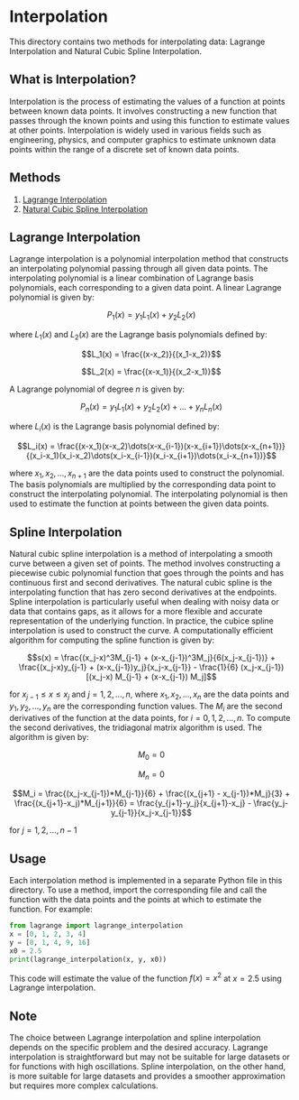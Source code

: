# Interpolation

This directory contains two methods for interpolating data: Lagrange Interpolation and Natural Cubic Spline Interpolation.

## What is Interpolation?
Interpolation is the process of estimating the values of a function at points between known data points. It involves constructing a new function that passes through the known points and using this function to estimate values at other points. Interpolation is widely used in various fields such as engineering, physics, and computer graphics to estimate unknown data points within the range of a discrete set of known data points.

## Methods
1. [Lagrange Interpolation](#lagrange-interpolation)
2. [Natural Cubic Spline Interpolation](#spline-interpolation)

## Lagrange Interpolation 
Lagrange interpolation is a polynomial interpolation method that constructs an interpolating polynomial passing through all given data points. The interpolating polynomial is a linear combination of Lagrange basis polynomials, each corresponding to a given data point. A linear Lagrange polynomial is given by:

$$P_1(x) = y_1 L_1(x) + y_2 L_2(x)$$

where $L_1(x)$ and $L_2(x)$ are the Lagrange basis polynomials defined by:

$$L_1(x) = \frac{(x-x_2)}{(x_1-x_2)}$$

$$L_2(x) = \frac{(x-x_1)}{(x_2-x_1)}$$

A Lagrange polynomial of degree $n$ is given by:

$$P_n(x) = y_1 L_1(x) + y_2 L_2(x) + \dots + y_n L_n(x)$$

where $L_i(x)$ is the Lagrange basis polynomial defined by:

$$L_i(x) = \frac{(x-x_1)(x-x_2)\dots(x-x_{i-1})(x-x_{i+1})\dots(x-x_{n+1})}{(x_i-x_1)(x_i-x_2)\dots(x_i-x_{i-1})(x_i-x_{i+1})\dots(x_i-x_{n+1})}$$

where $x_1, x_2, \dots, x_{n+1}$ are the data points used to construct the polynomial. The basis polynomials are multiplied by the corresponding data point to construct the interpolating polynomial. The interpolating polynomial is then used to estimate the function at points between the given data points.

## Spline Interpolation
Natural cubic spline interpolation is a method of interpolating a smooth curve between a given set of points. The method involves constructing a piecewise cubic polynomial function that goes through the points and has continuous first and second derivatives. The natural cubic spline is the interpolating function that has zero second derivatives at the endpoints. Spline interpolation is particularly useful when dealing with noisy data or data that contains gaps, as it allows for a more flexible and accurate representation of the underlying function. In practice, the cubice spline interpolation is used to construct the curve. A computationally efficient algorithm for computing the spline function is given by:

$$s(x) = \frac{(x_j-x)^3M_{j-1} + (x-x_{j-1})^3M_j}{6(x_j-x_{j-1})} + \frac{(x_j-x)y_{j-1} + (x-x_{j-1})y_j}{x_j-x_{j-1}} - \frac{1}{6} (x_j-x_{j-1})[(x_j-x) M_{j-1} + (x-x_{j-1}) M_j]$$

for $x_{j-1} \leq x \leq x_j$ and $j = 1, 2, \dots, n$, where $x_1, x_2, \dots, x_n$ are the data points and $y_1, y_2, \dots, y_n$ are the corresponding function values. The $M_i$ are the second derivatives of the function at the data points, for $i = 0, 1, 2, \dots, n$. To compute the second derivatives, the tridiagonal matrix algorithm is used. The algorithm is given by:

$$M_0 = 0$$

$$M_n = 0$$

$$M_i = \frac{(x_j-x_{j-1})*M_{j-1}}{6} + \frac{(x_{j+1} - x_{j-1})*M_j}{3} + \frac{(x_{j+1}-x_j)*M_{j+1}}{6} = \frac{y_{j+1}-y_j}{x_{j+1}-x_j} - \frac{y_j-y_{j-1}}{x_j-x_{j-1}}$$

for $j = 1, 2, \dots, n-1$


## Usage
Each interpolation method is implemented in a separate Python file in this directory. To use a method, import the corresponding file and call the function with the data points and the points at which to estimate the function. For example:

```python
from lagrange import lagrange_interpolation
x = [0, 1, 2, 3, 4]
y = [0, 1, 4, 9, 16]
x0 = 2.5
print(lagrange_interpolation(x, y, x0))
```

This code will estimate the value of the function $f(x) = x^2$ at $x = 2.5$ using Lagrange interpolation.

## Note
The choice between Lagrange interpolation and spline interpolation depends on the specific problem and the desired accuracy. Lagrange interpolation is straightforward but may not be suitable for large datasets or for functions with high oscillations. Spline interpolation, on the other hand, is more suitable for large datasets and provides a smoother approximation but requires more complex calculations.